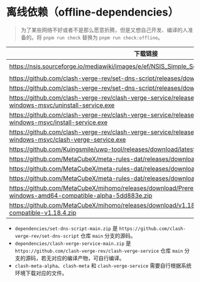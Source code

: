 # 离线依赖（offline-dependencies）

> 为了某些网络不好或者不是那么愿意折腾，但是又想自己开发、编译的人准备的。将 `pnpm run check` 替换为 `pnpm run check:offline`。

| 下载链接                                                                                                                 | 目标路径                                                                             |
| ------------------------------------------------------------------------------------------------------------------------ | ------------------------------------------------------------------------------------ |
| https://nsis.sourceforge.io/mediawiki/images/e/ef/NSIS_Simple_Service_Plugin_Unicode_1.30.zip                            | `${process.env.APPDATA:C:\Users\{username}\AppData\Roaming\Local\NSIS\SimpleSC.dll}` |
| https://github.com/clash-verge-rev/set-dns-script/releases/download/script/set_dns.sh                                    | `../src-tauri/resources/set_dns.sh`                                                  |
| https://github.com/clash-verge-rev/set-dns-script/releases/download/script/unset_dns.sh                                  | `../src-tauri/resources/unset_dns.sh`                                                |
| https://github.com/clash-verge-rev/clash-verge-service/releases/download/x86_64-pc-windows-msvc/uninstall-service.exe    | `../src-tauri/resources/uninstall-service.exe`                                       |
| https://github.com/clash-verge-rev/clash-verge-service/releases/download/x86_64-pc-windows-msvc/install-service.exe      | `../src-tauri/resources/install-service.exe`                                         |
| https://github.com/clash-verge-rev/clash-verge-service/releases/download/x86_64-pc-windows-msvc/clash-verge-service.exe  | `../src-tauri/resources/clash-verge-service.exe`                                     |
| https://github.com/Kuingsmile/uwp-tool/releases/download/latest/enableLoopback.exe                                       | `../src-tauri/resources/enableLoopback.exe`                                          |
| https://github.com/MetaCubeX/meta-rules-dat/releases/download/latest/geosite.dat                                         | `../src-tauri/resources/geosite.dat`                                                 |
| https://github.com/MetaCubeX/meta-rules-dat/releases/download/latest/country.mmdb                                        | `../src-tauri/resources/Country.mmdb`                                                |
| https://github.com/MetaCubeX/meta-rules-dat/releases/download/latest/geoip.dat                                           | `../src-tauri/resources/geoip.dat`                                                   |
| https://github.com/MetaCubeX/mihomo/releases/download/Prerelease-Alpha/mihomo-windows-amd64-compatible-alpha-5dd883e.zip | `../src-tauri/sidecar/clash-meta-alpha-x86_64-pc-windows-msvc.exe`                   |
| https://github.com/MetaCubeX/mihomo/releases/download/v1.18.4/mihomo-windows-amd64-compatible-v1.18.4.zip                | `../src-tauri/sidecar/clash-meta-x86_64-pc-windows-msvc.exe`                         |

- `dependencies/set-dns-script-main.zip` 是 `https://github.com/clash-verge-rev/set-dns-script` 仓库 `main` 分支的源码。
- `dependencies/clash-verge-service-main.zip` 是 `https://github.com/clash-verge-rev/clash-verge-service` 仓库 `main` 分支的源码，若无对应的编译产物，可自行编译。
- `clash-meta-alpha`、`clash-meta` 和 `clash-verge-service` 需要自行根据系统环境下载对应的文件。

